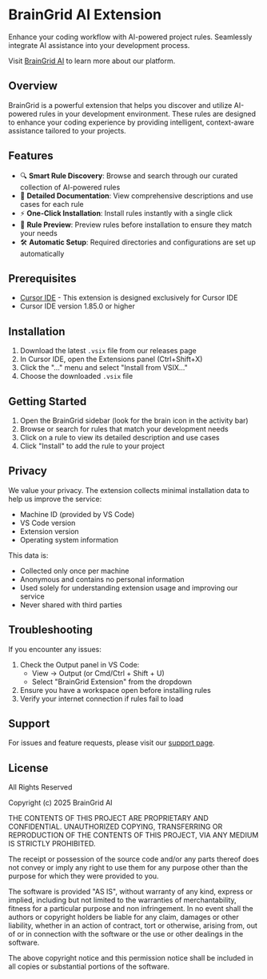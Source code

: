 # BrainGrid AI Extension

Enhance your coding workflow with AI-powered project rules. Seamlessly integrate AI assistance into your development process.

Visit [BrainGrid AI](https://www.braingrid.ai/) to learn more about our platform.

## Overview

BrainGrid is a powerful extension that helps you discover and utilize AI-powered rules in your development environment. These rules are designed to enhance your coding experience by providing intelligent, context-aware assistance tailored to your projects.

## Features

- 🔍 **Smart Rule Discovery**: Browse and search through our curated collection of AI-powered rules
- 📝 **Detailed Documentation**: View comprehensive descriptions and use cases for each rule
- ⚡ **One-Click Installation**: Install rules instantly with a single click
- 👀 **Rule Preview**: Preview rules before installation to ensure they match your needs
- 🛠️ **Automatic Setup**: Required directories and configurations are set up automatically

## Prerequisites

- [Cursor IDE](https://www.cursor.com/) - This extension is designed exclusively for Cursor IDE
- Cursor IDE version 1.85.0 or higher

## Installation

1. Download the latest `.vsix` file from our releases page
2. In Cursor IDE, open the Extensions panel (Ctrl+Shift+X)
3. Click the "..." menu and select "Install from VSIX..."
4. Choose the downloaded `.vsix` file

## Getting Started

1. Open the BrainGrid sidebar (look for the brain icon in the activity bar)
2. Browse or search for rules that match your development needs
3. Click on a rule to view its detailed description and use cases
4. Click "Install" to add the rule to your project

## Privacy

We value your privacy. The extension collects minimal installation data to help us improve the service:

- Machine ID (provided by VS Code)
- VS Code version
- Extension version
- Operating system information

This data is:
- Collected only once per machine
- Anonymous and contains no personal information
- Used solely for understanding extension usage and improving our service
- Never shared with third parties

## Troubleshooting

If you encounter any issues:

1. Check the Output panel in VS Code:
   - View → Output (or Cmd/Ctrl + Shift + U)
   - Select "BrainGrid Extension" from the dropdown
2. Ensure you have a workspace open before installing rules
3. Verify your internet connection if rules fail to load

## Support

For issues and feature requests, please visit our [support page](https://braingrid.ai/support).

## License

All Rights Reserved

Copyright (c) 2025 BrainGrid AI

THE CONTENTS OF THIS PROJECT ARE PROPRIETARY AND CONFIDENTIAL. UNAUTHORIZED COPYING, TRANSFERRING OR REPRODUCTION OF THE CONTENTS OF THIS PROJECT, VIA ANY MEDIUM IS STRICTLY PROHIBITED.

The receipt or possession of the source code and/or any parts thereof does not convey or imply any right to use them for any purpose other than the purpose for which they were provided to you.

The software is provided "AS IS", without warranty of any kind, express or implied, including but not limited to the warranties of merchantability, fitness for a particular purpose and non infringement. In no event shall the authors or copyright holders be liable for any claim, damages or other liability, whether in an action of contract, tort or otherwise, arising from, out of or in connection with the software or the use or other dealings in the software.

The above copyright notice and this permission notice shall be included in all copies or substantial portions of the software.
